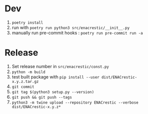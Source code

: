 # Dev

1. `poetry install`
2. run with `poetry run python3 src/enacrestic/__init__.py`
3. manually run pre-commit hooks : `poetry run pre-commit run -a`

# Release

1. Set release number in `src/enacrestic/const.py`
2. `python -m build`
3. test built package with `pip install --user dist/ENACrestic-x.y.z.tar.gz`
4. `git commit`
5. `git tag $(python3 setup.py --version)`
6. `git push && git push --tags`
7. `python3 -m twine upload --repository ENACrestic --verbose dist/ENACrestic-x.y.z*`
